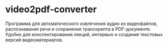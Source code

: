 # video2pdf-converter
Программа для автоматического извлечения аудио из видеофайлов, распознавания речи и сохранения транскрипта в PDF-документе. Удобно для конспектирования лекций, интервью и создания текстовых версий видеоматериалов.

